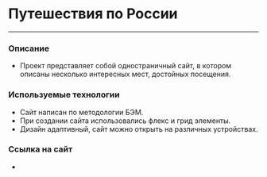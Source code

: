 # Путешествия по России
------
### Описание
* Проект представляет собой одностраничный сайт, в котором описаны несколько интересных мест, достойных посещения.
### Используемые технологии
* Сайт написан по методологии БЭМ.
* При создании сайта использовались флекс и грид элементы.
* Дизайн адаптивный, сайт можно открыть на различных устройствах.
### Ссылка на сайт
* 


